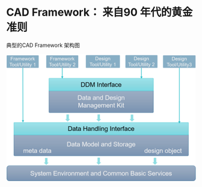 # CAD Framework： 来自90 年代的黄金准则

典型的CAD Framework 架构图

![CAD Framework](cad_framework_simple_structure.png)
